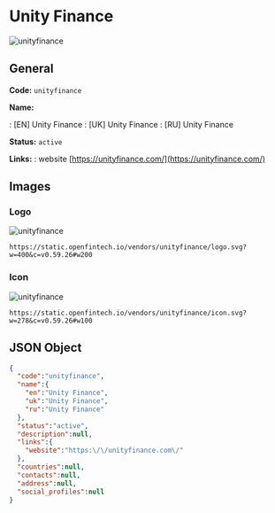 
# Unity Finance 
![unityfinance](https://static.openfintech.io/vendors/unityfinance/logo.svg?w=400&c=v0.59.26#w200)  

## General 
 
**Code:** `unityfinance` 
 
**Name:** 
 
:	[EN] Unity Finance 
:	[UK] Unity Finance 
:	[RU] Unity Finance 
 
**Status:** `active` 
 
**Links:** 
: website [https://unityfinance.com/](https://unityfinance.com/) 
 

## Images 

### Logo 
 
![unityfinance](https://static.openfintech.io/vendors/unityfinance/logo.svg?w=400&c=v0.59.26#w200)  

```
https://static.openfintech.io/vendors/unityfinance/logo.svg?w=400&c=v0.59.26#w200
```  

### Icon 
 
![unityfinance](https://static.openfintech.io/vendors/unityfinance/icon.svg?w=278&c=v0.59.26#w100)  

```
https://static.openfintech.io/vendors/unityfinance/icon.svg?w=278&c=v0.59.26#w100
```  

## JSON Object 

```json
{
  "code":"unityfinance",
  "name":{
    "en":"Unity Finance",
    "uk":"Unity Finance",
    "ru":"Unity Finance"
  },
  "status":"active",
  "description":null,
  "links":{
    "website":"https:\/\/unityfinance.com\/"
  },
  "countries":null,
  "contacts":null,
  "address":null,
  "social_profiles":null
}
```  
